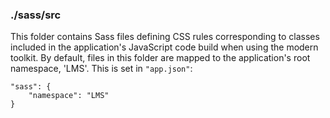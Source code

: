 ### ./sass/src

This folder contains Sass files defining CSS rules corresponding to classes
included in the application's JavaScript code build when using the modern toolkit.
By default, files in this folder are mapped to the application's root namespace, 'LMS'.
This is set in `"app.json"`:

    "sass": {
        "namespace": "LMS"
    }